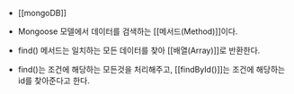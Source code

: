 - [[mongoDB]]
- Mongoose 모델에서 데이터를 검색하는 [[메서드(Method)]]이다.
- find() 메서드는 일치하는 모든 데이터를 찾아 [[배열(Array)]]로 반환한다.

- find()는 조건에 해당하는 모든것을 처리해주고, [[findById()]]는 조건에 해당하는 id를 찾아준다고 한다.  
